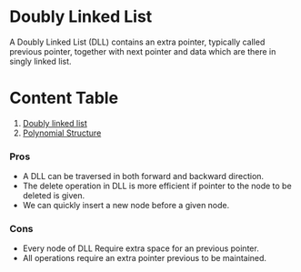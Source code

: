 # Doubly Linked List

A Doubly Linked List (DLL) contains an extra pointer, typically called previous pointer, together with next pointer and data which are there in singly linked list.

# Content Table
1. [Doubly linked list](https://github.com/Fayssal404/Data-Structure/tree/master/Listes/Double-linked-list/doubly-linked)
2. [Polynomial Structure](https://github.com/Fayssal404/Data-Structure/tree/master/Listes/Double-linked-list/polynomial)


### Pros
- A DLL can be traversed in both forward and backward direction.
- The delete operation in DLL is more efficient if pointer to the node to be deleted is given.
-  We can quickly insert a new node before a given node.

### Cons
- Every node of DLL Require extra space for an previous pointer. 
- All operations require an extra pointer previous to be maintained.

